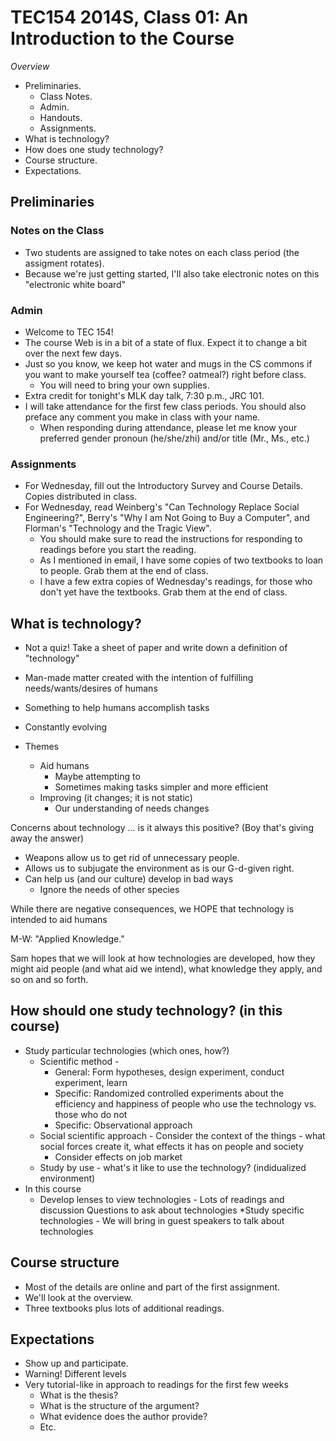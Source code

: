 TEC154 2014S, Class 01: An Introduction to the Course
=====================================================

_Overview_

* Preliminaries.
    * Class Notes.
    * Admin.
    * Handouts.
    * Assignments.
* What is technology?
* How does one study technology?
* Course structure.
* Expectations.

Preliminaries
-------------

### Notes on the Class

* Two students are assigned to take notes on each class period (the assigment
  rotates).
* Because we're just getting started, I'll also take electronic notes on this
  "electronic white board"

### Admin

* Welcome to TEC 154!
* The course Web is in a bit of a state of flux.  Expect it to change a bit
  over the next few days.
* Just so you know, we keep hot water and mugs in the CS commons if you 
  want to make yourself tea (coffee? oatmeal?) right before class.
    * You will need to bring your own supplies.
* Extra credit for tonight's MLK day talk, 7:30 p.m., JRC 101.
* I will take attendance for the first few class periods.  You should also
  preface any comment you make in class with your name.
    * When responding during attendance, please let me know your preferred
      gender pronoun (he/she/zhi) and/or title (Mr., Ms., etc.)

### Assignments

* For Wednesday, fill out the Introductory Survey and Course Details.
  Copies distributed in class.
* For Wednesday, read 
  Weinberg's "Can Technology Replace Social Engineering?",
  Berry's "Why I am Not Going to Buy a Computer", and 
  Florman's "Technology and the Tragic View".  
    * You should make sure to read the instructions for responding to 
      readings before you start the reading.
    * As I mentioned in email, I have some copies of two textbooks to
      loan to people.  Grab them at the end of class.
    * I have a few extra copies of Wednesday's readings, for those who 
      don't yet have the textbooks.  Grab them at the end of class.

What is technology?
-------------------

* Not a quiz!  Take a sheet of paper and write down a definition of
  "technology"
* Man-made matter created with the intention of fulfilling needs/wants/desires
  of humans
* Something to help humans accomplish tasks
* Constantly evolving

* Themes
   * Aid humans
      * Maybe attempting to
      * Sometimes making tasks simpler and more efficient
   * Improving (it changes; it is not static)
      * Our understanding of needs changes

Concerns about technology ... is it always this positive?  (Boy that's
giving away the answer)

* Weapons allow us to get rid of unnecessary people.
* Allows us to subjugate the environment as is our G-d-given right.
* Can help us (and our culture) develop in bad ways
    * Ignore the needs of other species

While there are negative consequences, we HOPE that technology is intended
to aid humans

M-W: "Applied Knowledge."

Sam hopes that we will look at how technologies are developed, how they
might aid people (and what aid we intend), what knowledge they apply, and
so on and so forth.

How should one study technology? (in this course)
-------------------------------------------------

* Study particular technologies (which ones, how?)
   * Scientific method - 
       * General: Form hypotheses, design experiment, conduct experiment,
         learn
       * Specific: Randomized controlled experiments about the efficiency
         and happiness of people who use the technology vs. those who do not
       * Specific: Observational approach
   * Social scientific approach - Consider the context of the things - what
     social forces create it, what effects it has on people and society
       * Consider effects on job market
   * Study by use - what's it like to use the technology?  (indidualized
     environment)
* In this course
   * Develop lenses to view technologies - Lots of readings and discussion
     Questions to ask about technologies
   *Study specific technologies - We will bring in guest speakers to talk
     about technologies

Course structure
----------------

* Most of the details are online and part of the first assignment.
* We'll look at the overview.
* Three textbooks plus lots of additional readings.

Expectations
------------

* Show up and participate.
* Warning!  Different levels
* Very tutorial-like in approach to readings for the first few weeks
    * What is the thesis?
    * What is the structure of the argument?
    * What evidence does the author provide?
    * Etc.
